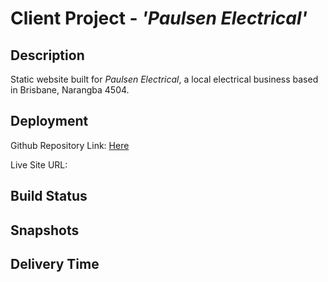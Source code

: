 # Client Project - *'Paulsen Electrical'*

## Description
Static website built for *Paulsen Electrical*, a local electrical business based in Brisbane, Narangba 4504.

## Deployment

Github Repository Link: [Here](https://github.com/DaleOnRails/client_project_paulsen_electrical)

Live Site URL: 

## Build Status

## Snapshots

## Delivery Time